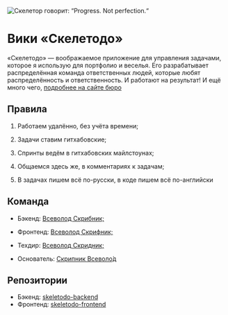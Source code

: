 ![Скелетор говорит: “Progress. Not perfection.“](https://github.com/vsevolod-skripnik/skeletodo-wiki/blob/master/memes/progress.jpeg?raw=True)


# Вики «Скелетодо»

«Скелетодо» — воображаемое приложение для управления задачами, которое я использую для портфолио и веселья. Его разрабатывает распределённая команда ответственных людей, которые любят распределённость и ответственность. И работают на результат! И ещё много чего, [подробнее на сайте бюро](https://bureau.ru/soviet/20140623/)


## Правила

1. Работаем удалённо, без учёта времени;

2. Задачи ставим гитхабовские;

3. Спринты ведём в гитхабовских майлстоунах;

4. Общаемся здесь же, в комментариях к задачам;

5. В задачах пишем всё по-русски, в коде пишем всё по-английски


## Команда

- Бэкенд: [Всеволод Скрибник;](https://github.com/vsevolod-skripnik/)

- Фронтенд: [Всеволод Скрифник;](https://github.com/vsevolod-skripnik/)

- Техдир: [Всеволод Скридник;](https://github.com/vsevolod-skripnik/)

- Основатель: [Скрипник Всеволо́д](https://github.com/vsevolod-skripnik/)


## Репозитории

- Бэкенд: [skeletodo-backend](https://github.com/vsevolod-skripnik/skeletodo-backend)
- Фронтенд: [skeletodo-frontend](https://github.com/vsevolod-skripnik/skeletodo-frontend)

